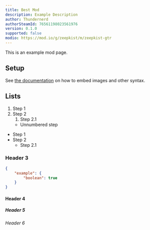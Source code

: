```yaml
---
title: Best Mod
description: Example Description
author: Thundernerd
authorSteamId: 76561198023561976
version: 0.1.0
supported: false
modio: https://mod.io/g/zeepkist/m/zeepkist-gtr
---
```


This is an example mod page.

## Setup

See [the documentation](https://content.nuxtjs.org/guide/writing/markdown) on how to embed images and other syntax.

## Lists

1. Step 1
2. Step 2
	1. Step 2.1
	- Unnumbered step

- Step 1
- Step 2
	- Step 2.1

### Header 3

```json
{
	"example": {
		"boolean": true
	}
}
```

#### Header 4

##### Header 5

###### Header 6
